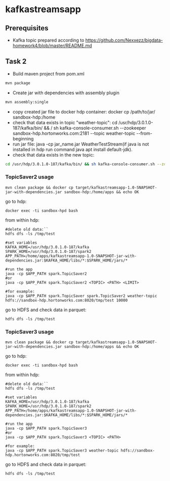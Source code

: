 # kafkastreamsapp
## Prerequisites
* Kafka topic prepared according to 
https://github.com/Nexxezz/bigdata-homework4/blob/master/README.md

## Task 2
* Build maven project from pom.xml
```bash
mvn package
```
* Create jar with dependencies with assembly plugin
```bash
mvn assembly:single
```
* copy created jar file to docker hdp container: docker cp /path/to/jar/ sandbox-hdp:/home
* check that data exists in topic "weather-topic": cd /usr/hdp/3.0.1.0-187/kafka/bin/ && /
sh kafka-console-consumer.sh --zookeeper sandbox-hdp.hortonworks.com:2181 --topic weather-topic --from-beginning
* run jar file: java -cp jar_name.jar WeatherTestStream(if java is not installed in hdp run command java apt install default-jdk).
* check that data exists in the new topic: 
```bash
cd /usr/hdp/3.0.1.0-187/kafka/bin/ && sh kafka-console-consumer.sh --zookeeper sandbox-hdp.hortonworks.com:2181 --topic weather-topic-output --from-beginning
```





### TopicSaver2 usage
```
mvn clean package && docker cp target/kafkastreamsapp-1.0-SNAPSHOT-jar-with-dependencies.jar sandbox-hdp:/home/apps && echo OK
```
go to hdp:
```
docker exec -ti sandbox-hpd bash
```

from within hdp:
```
#delete old data:``
hdfs dfs -ls /tmp/test

#set variables
KAFKA_HOME=/usr/hdp/3.0.1.0-187/kafka
SPARK_HOME=/usr/hdp/3.0.1.0-187/spark2
APP_PATH=/home/apps/kafkastreamsapp-1.0-SNAPSHOT-jar-with-dependencies.jar:$KAFKA_HOME/libs/*:$SPARK_HOME/jars/*

#run the app
java -cp $APP_PATH spark.TopicSaver2 
#or
java -cp $APP_PATH spark.TopicSaver2 <TOPIC> <PATH> <LIMIT>

#for example:
java -cp $APP_PATH spark.TopicSaver spark.TopicSaver2 weather-topic hdfs://sandbox-hdp.hortonworks.com:8020/tmp/test 10000
```
go to HDFS and check data in parquet:
```
hdfs dfs -ls /tmp/test
```


### TopicSaver3 usage
```
mvn clean package && docker cp target/kafkastreamsapp-1.0-SNAPSHOT-jar-with-dependencies.jar sandbox-hdp:/home/apps && echo OK
```
go to hdp:
```
docker exec -ti sandbox-hpd bash
```

from within hdp:
```
#delete old data:``
hdfs dfs -ls /tmp/test

#set variables
KAFKA_HOME=/usr/hdp/3.0.1.0-187/kafka
SPARK_HOME=/usr/hdp/3.0.1.0-187/spark2
APP_PATH=/home/apps/kafkastreamsapp-1.0-SNAPSHOT-jar-with-dependencies.jar:$KAFKA_HOME/libs/*:$SPARK_HOME/jars/*

#run the app
java -cp $APP_PATH spark.TopicSaver3 
#or
java -cp $APP_PATH spark.TopicSaver3 <TOPIC> <PATH>

#for example:
java -cp $APP_PATH spark.TopicSaver3 weather-topic hdfs://sandbox-hdp.hortonworks.com:8020/tmp/test
```
go to HDFS and check data in parquet:
```
hdfs dfs -ls /tmp/test
```